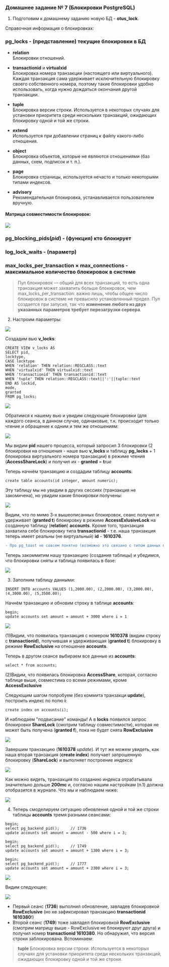 ### Домашнее задание № 7 (Блокировки PostgreSQL)

1. Подготовим к домашнему заданию новую БД - <b>otus_lock</b>.

Справочная информация о блокировках:

### pg_locks - (представление) текущие блокировки в БД
 - <b>relation</b>  
Блокировки отношений.

 - <b>transactionid</b> и <b>virtualxid</b>  
Блокировка номера транзакции (настоящего или виртуального). Каждая транзакция сама удерживает исключительную блокировку своего собственного номера, поэтому такие блокировки удобно использовать, когда нужно дождаться окончания другой транзакции.

 - <b>tuple</b>  
Блокировка версии строки. Используется в некоторых случаях для установки приоритета среди нескольких транзакций, ожидающих блокировку одной и той же строки.

 - <b>extend</b>  
Используется при добавлении страниц к файлу какого-либо отношения.

 - <b>object</b>  
Блокировка объектов, которые не являются отношениями (баз данных, схем, подписок и т. п.).

 - <b>page</b>  
Блокировка страницы, используется нечасто и только некоторыми типами индексов.

 - <b>advisory</b>  
Рекомендательная блокировка, устанавливается пользователем вручную.

#### Матрица совместимости блокировок:

![](pics/dz8/1_matrix_locks.PNG)

### pg_blocking_pids(<i>pid</i>) - (функция) кто блокирует
### log_lock_waits - (параметр)
### max_locks_per_transaction × max_connections - максимальное количество блокировок в системе

>Пул блокировок — общий для всех транзакций, то есть одна транзакция может захватить больше блокировок, чем max_locks_per_transaction: важно лишь, чтобы общее число блокировок в системе не превысило установленный предел. Пул создается при запуске, так что <b>изменение любого из двух указанных параметров требует перезагрузки сервера</b>.

2. Настроим параметры:

![](pics/dz8/1_set_params_deadlocks.PNG)

Создадим вью <b>v_locks</b>:

 `CREATE VIEW v_locks AS`  
 `SELECT pid,`  
       `locktype,`  
       `CASE locktype`  
         `WHEN 'relation' THEN relation::REGCLASS::text`  
         `WHEN 'virtualxid' THEN virtualxid::text`  
         `WHEN 'transactionid' THEN transactionid::text`  
         `WHEN 'tuple' THEN relation::REGCLASS::text||':'||tuple::text`  
       `END AS lockid,`  
       `mode,`  
       `granted`  
 `FROM pg_locks;`
 
 ![](pics/dz8/2_cr_view_locks.PNG)
 
 Обратимся к нашему вью и увидим следующие блокировки (для каждого сеанса, в данном случае, одинаковые, т.к. происходит только чтение и обращение к одним и тем же отношениям:

 ![](pics/dz8/2_sel_v_locks.PNG)
 
 Мы видим <b>pid</b> нашего процесса, который запросил 3 блокировки (2 блокировки на отношения - наше вью <b>v_locks</b> и таблицу <b>pg_locks</b> + 1 блокировка виртуального номера транзакции) в режиме чтения (<b>AccessShareLock</b>) и получил их - <b>granted</b> = <b>t</b><i>rue</i>
 
 Теперь начнём транзакцию и создадим таблицу <b>accounts</b>:

 `create table accounts(id integer, amount numeric);`  
 
 Эту таблицу мы не увидим в других сессиях (транзакция не закомичена), но увидим какие блокировки получены:

![](pics/dz8/2_cr_tbl_no_commit.PNG)

Видим, что по мимо 3-х вышеописанных блокировок, сеанс получил и удерживает (<b>granted t</b>) блокировку в режиме <b>AccessExlusiveLock</b> на созданную таблицу (<b>relation</b>) <b>accounts</b>. Кроме того, транзакция захватила себе блокировку типа <b>transactionid</b> - т.е. наша транзакция теперь имеет реальны (не виртуальный) <b>id</b> - <b>1610376</b>. 
```diff
- Про pg_toast не совсем понятно (возможно это связано с типом данных numeric)?
```

Теперь закоммитим нашу транзакцию (создания таблицы) и убедимся, что блокировки сняты и таблица появилась в базе:

![](pics/dz8/2_cr_tbl_commit.PNG)
   
3. Заполним таблицу данными:

 `INSERT INTO accounts VALUES (1,2000.00), (2,2000.00), (3,2000.00), (4,3000.00), (5,3500.00);`
 
Начнём транзакцию и обновим строку в таблице <b>accounts</b>:

 `begin;`  
 `update accounts set amount = amount + 3000 where i = 1`
 
![](pics/dz8/3_update_2.PNG)

(1)Видим, что появилась транзакция с номером <b>1610378</b> (видим строку с <b>transactionid</b>), получившая и удерживающая (<b>granted t</b>) блокировку в режиме <b>RowExclusive</b> на отношение <b>accounts</b>. 
 
Теперь в другом сеансе выбираем все данные из <b>accounts</b>:

`select * from accounts;`

(2)Видим, что появилась блокировка <b>AccessShare</b>, которая, согласно таблице выше, совместима со всеми режимами, кроме <b>AccessExclusive</b>

Следующим шагом попробуем (без коммита транзакци <b>update</b>), построить индекс по полю <b>i</b>:

`create index on accounts(i);`

И наблюдаем "подвисание" команды! А в <b>locks</b> появился запрос блокировки <b>ShareLock</b> (смотрим таблицу совместимости), которая не может быть получена (<b>granted f</b>), пока не будет снята <b>RowExclusive</b>

![](pics/dz8/3_create_index_2.PNG)

Завершим транзакцию (<b>1610378</b> <i>update</i>). И тут же можем увидеть, как наша вторая транзакция (<b>create index</b>) получает запрошенную блокировку (<b>ShareLock</b>) и выполняет построение индекса:

![](3_create_index_commit.PNG)

Как можно видеть, транзакция по созданию индекса отрабатывала значительно дольше <b>200mc</b> и, согласно нашим настройкам (п.1) должна отобразится в журнале. Что мы и наблюдаем ниже:

![](3_log_more_200.PNG)

4. Теперь смоделируем ситуацию обновления одной и той же строки таблицы <b>accounts</b> тремя разными сеансами:

 `begin;`  
 `select pg_backend_pid();     // 1736`   
 `update accounts set amount = amount - 500 where i = 3;`  
 
 `begin;`  
 `select pg_backend_pid();     // 1749`  
 `update accounts set amount = amount + 1300 where i = 3;`
 
 `begin;`  
 `select pg_backend_pid();     // 1777`  
 `update accounts set amount = amount + 2300 where i = 3;`
 
 ![](4_update_row_3sess.PNG)
 
 Видим следующее:  
 
 ![](41_lock_row_3sess.PNG)
 
 * Первый сеанс (<b>1736</b>) выполнил обновление, завладев блокировкой <b>RowExclusive</b> (но не зафиксировал транзакцию <b>transactionid 1610380</b>!)  
 * Второй сеанс (<b>1749</b>) тоже завладел блокировкой <b>RowExclusive</b> (смотрим матрицу выше - RowExclusive не блокируют друг друга) и получил номер <b>transactionid 1610380</b>. Но обнаружил, что версия строки заблокирована. Вспоминаем:
  ><b>tuple</b>
  Блокировка версии строки. Используется в некоторых случаях для установки приоритета среди нескольких транзакций, ожидающих блокировку одной и той же строки. 
 
 

